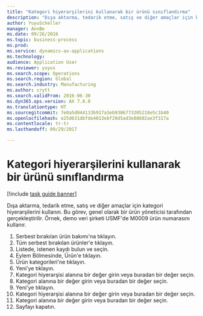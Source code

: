 ```yaml
--- 
title: "Kategori hiyerarşilerini kullanarak bir ürünü sınıflandırma"
description: "Dışa aktarma, tedarik etme, satış ve diğer amaçlar için kategori hiyerarşilerini kullanın."
author: YuyuScheller
manager: AnnBe
ms.date: 09/26/2016
ms.topic: business-process
ms.prod: 
ms.service: dynamics-ax-applications
ms.technology: 
audience: Application User
ms.reviewer: yuyus
ms.search.scope: Operations
ms.search.region: Global
ms.search.industry: Manufacturing
ms.author: crytt
ms.search.validFrom: 2016-06-30
ms.dyn365.ops.version: AX 7.0.0
ms.translationtype: HT
ms.sourcegitcommit: 7e0a5d044133b917a3eb9386773205218e5c1b40
ms.openlocfilehash: e25d631dbfde4013ebf29d5ad3e88602ae3f317a
ms.contentlocale: tr-tr
ms.lasthandoff: 09/29/2017

---
```

# <a name="classify-a-product-using-category-hierarchies"></a>Kategori hiyerarşilerini kullanarak bir ürünü sınıflandırma

[!include [task guide banner](../../includes/task-guide-banner.md)]

Dışa aktarma, tedarik etme, satış ve diğer amaçlar için kategori hiyerarşilerini kullanın. Bu görev, genel olarak bir ürün yöneticisi tarafından gerçekleştirilir. Örnek, demo veri şirketi USMF'de M0009 ürün numarasını kullanır.

1. Serbest bırakılan ürün bakımı'na tıklayın.
2. Tüm serbest bırakılan ürünler'e tıklayın.
3. Listede, istenen kaydı bulun ve seçin.
4. Eylem Bölmesinde, Ürün'e tıklayın.
5. Ürün kategorileri'ne tıklayın.
6. Yeni'ye tıklayın.
7. Kategori hiyerarşisi alanına bir değer girin veya buradan bir değer seçin.
8. Kategori alanına bir değer girin veya buradan bir değer seçin.
9. Yeni'ye tıklayın.
10. Kategori hiyerarşisi alanına bir değer girin veya buradan bir değer seçin.
11. Kategori alanına bir değer girin veya buradan bir değer seçin.
12. Sayfayı kapatın.


